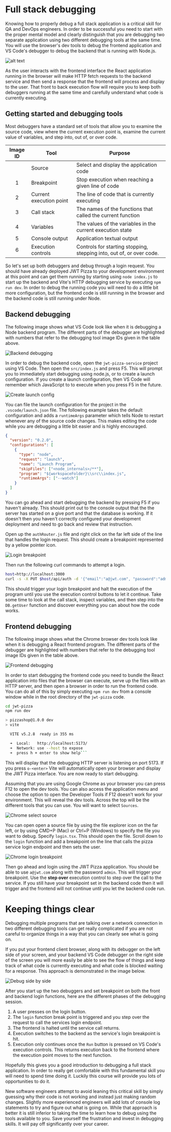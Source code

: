 # Full stack debugging

Knowing how to properly debug a full stack application is a critical skill for QA and DevOps engineers. In order to be successful you need to start with the proper mental model and clearly distinguish that you are debugging two separate application using two different debugging tools at the same time. You will use the browser's dev tools to debug the frontend application and VS Code's debugger to debug the backend that is running with Node.js.

![alt text](fullStackDebugging.png)

As the user interacts with the frontend interface the React application running in the browser will make HTTP fetch requests to the backend service and then send a response that the frontend will process and display to the user. That front to back execution flow will require you to keep both debuggers running at the same time and carefully understand what code is currently executing.

## Getting started and debugging tools

Most debuggers have a standard set of tools that allow you to examine the source code, view where the current execution point is, examine the current value of variables, and step into, out of, or over code.

| Image ID | Tool                    | Purpose                                                              |
| :------: | ----------------------- | -------------------------------------------------------------------- |
|          | Source                  | Select and display the application code                              |
|    1     | Breakpoint              | Stop execution when reaching a given line of code                    |
|    2     | Current execution point | The line of code that is currently executing                         |
|    3     | Call stack              | The names of the functions that called the current function          |
|    4     | Variables               | The values of the variables in the current execution state           |
|    5     | Console output          | Application textual output                                           |
|    6     | Execution controls      | Controls for starting stopping, stepping into, out of, or over code. |

So let's set up both debuggers and debug through a login request. You should have already deployed JWT Pizza to your development environment at this point and can get them running by starting using `node index.js` to start up the backend and Vite's HTTP debugging service by executing `npm run dev`. In order to debug the running code you will need to do a little bit more configuration, but the frontend code is still running in the browser and the backend code is still running under Node.

## Backend debugging

The following image shows what VS Code look like when it is debugging a Node backend program. The different parts of the debugger are highlighted with numbers that refer to the debugging tool image IDs given in the table above.

![Backend debugging](backendDebugging.png)

In order to debug the backend code, open the `jwt-pizza-service` project using VS Code. Then open the `src/index.js` and press F5. This will prompt you to immediately start debugging using node.js, or to create a launch configuration. If you create a launch configuration, then VS Code will remember which JavaScript to to execute when you press F5 in the future.

![Create launch config](createLaunchConfig.png)

You can file the launch configuration for the project in the `.vscode/launch.json` file. The following example takes the default configuration and adds a `runtimeArgs` parameter which tells Node to restart whenever any of the source code changes. This makes editing the code while you are debugging a little bit easier and is highly encouraged.

```json
{
  "version": "0.2.0",
  "configurations": [
    {
      "type": "node",
      "request": "launch",
      "name": "Launch Program",
      "skipFiles": ["<node_internals>/**"],
      "program": "${workspaceFolder}\\src\\index.js",
      "runtimeArgs": ["--watch"]
    }
  ]
}
```

You can go ahead and start debugging the backend by pressing F5 if you haven't already. This should print out to the console output that the the server has started on a give port and that the database is working. If it doesn't then you haven't correctly configured your development deployment and need to go back and review that instruction.

Open up the `authRouter.js` file and right click on the far left side of the line that handles the login request. This should create a breakpoint represented by a yellow pointer icon.

![Login breakpoint](loginBreakpoint.png)

Then run the following curl commands to attempt a login.

```sh
host=http://localhost:3000
curl -s -X PUT $host/api/auth -d '{"email":"a@jwt.com", "password":"admin"}' -H 'Content-Type: application/json'
```

This should trigger your login breakpoint and halt the execution of the program until you use the execution control buttons to let it continue. Take some time to look at the call stack, inspect variables, and then step into the `DB.getUser` function and discover everything you can about how the code works.

## Frontend debugging

The following image shows what the Chrome browser dev tools look like when it is debugging a React frontend program. The different parts of the debugger are highlighted with numbers that refer to the debugging tool image IDs given in the table above.

![Frontend debugging](frontendDebugging.png)

In order to start debugging the frontend code you need to bundle the React application into files that the browser can execute, serve up the files with an HTTP server, and then open a browser in order to run the frontend code. You can do all of this by simply executing `npm run dev` from a console window while in the root directory of the `jwt-pizza` code.

````sh
cd jwt-pizza
npm run dev

> pizzashop@1.0.0 dev
> vite

  VITE v5.2.8  ready in 355 ms

  ➜  Local:   http://localhost:5173/
  ➜  Network: use --host to expose
  ➜  press h + enter to show help```
````

This will display that the debugging HTTP server is listening on port 5173. If you press `o-<enter>` Vite will automatically open your browser and display the JWT Pizza interface. You are now ready to start debugging.

Assuming that you are using Google Chrome as your browser you can press F12 to open the dev tools. You can also access the application menu and choose the option to open the Developer Tools if F12 doesn't work for your environment. This will reveal the dev tools. Across the top will be the different tools that you can use. You will want to select `Sources`.

![Chrome select source](chromeSelectSource.png)

You can open open a source file by using the file explorer icon on the far left, or by using CMD+P (Mac) or Ctrl+P (Windows) to specify the file you want to debug. Specify `login.tsx`. This should open the file. Scroll down to the `login` function and add a breakpoint on the line that calls the pizza service login endpoint and then sets the user.

![Chrome login breakpoint](chromeloginBreakpoint.png)

Then go ahead and login using the JWT Pizza application. You should be able to use `a@jwt.com` along with the password `admin`. This will trigger your breakpoint. Use the **step over** execution control to step over the call to the service. If you still have your breakpoint set in the backend code then it will trigger and the frontend will not continue until you let the backend code run.

# Keeping things clear

Debugging multiple programs that are talking over a network connection in two different debugging tools can get really complicated if you are not careful to organize things in a way that you can clearly see what is going on.

If you put your frontend client browser, along with its debugger on the left side of your screen, and your backend VS Code debugger on the right side of the screen you will more easily be able to see the flow of things and keep track of what code is currently executing and what code is blocked waiting for a response. This approach is demonstrated in the image below.

![Debug side by side](debugSideBySide.png)

After you start up the two debuggers and set breakpoint on both the front and backend login functions, here are the different phases of the debugging session.

1. A user presses on the login button.
1. The `login` function break point is triggered and you step over the request to call the services login endpoint.
1. The frontend is halted until the service call returns.
1. Execution switches to the backend as the service's login breakpoint is hit.
1. Execution only continues once the `Run` button is pressed on VS Code's execution controls. This returns execution back to the frontend where the execution point moves to the next function.

Hopefully this gives you a good introduction to debugging a full stack application. In order to really get comfortable with this fundamental skill you will need to spend time doing it. Luckily this course will provide you lots of opportunities to do it.

New software engineers attempt to avoid leaning this critical skill by simply guessing why their code is not working and instead just making random changes. Slightly more experienced engineers will add lots of console log statements to try and figure out what is going on. While that approach is better it is still inferior to taking the time to learn how to debug using the tools available to you. Save yourself the frustration and invest in debugging skills. It will pay off significantly over your career.
